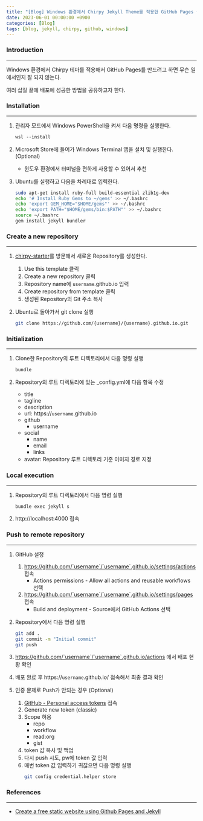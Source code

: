 ```yaml
---
title: "[Blog] Windows 환경에서 Chirpy Jekyll Theme를 적용한 GitHub Pages 블로그 만들기"
date: 2023-06-01 00:00:00 +0900
categories: [Blog]
tags: [blog, jekyll, chirpy, github, windows]
---
```



### Introduction
---
Windows 환경에서 Chirpy 테마를 적용해서 GitHub Pages를 만드려고 하면 무슨 일에서인지 잘 되지 않는다.

여러 삽질 끝에 배포에 성공한 방법을 공유하고자 한다.


### Installation
---
1. 관리자 모드에서 Windows PowerShell을 켜서 다음 명령을 실행한다.
    ```ps
    wsl --install
    ```

2. Microsoft Store에 들어가 Windows Terminal 앱을 설치 및 실행한다. (Optional)
    - 윈도우 환경에서 터미널을 편하게 사용할 수 있어서 추천

3. Ubuntu를 실행하고 다음을 차례대로 입력한다.
    ```sh
    sudo apt-get install ruby-full build-essential zlib1g-dev
    echo '# Install Ruby Gems to ~/gems' >> ~/.bashrc
    echo 'export GEM_HOME="$HOME/gems"' >> ~/.bashrc
    echo 'export PATH="$HOME/gems/bin:$PATH"' >> ~/.bashrc
    source ~/.bashrc
    gem install jekyll bundler
    ```


### Create a new repository
---
1. [chirpy-starter](https://github.com/cotes2020/chirpy-starter/)를 방문해서 새로운 Repository를 생성한다.
    1. Use this template 클릭
    2. Create a new repository 클릭
    3. Repository name에 `username`.github.io 입력
    4. Create repository from template 클릭
    5. 생성된 Repository의 Git 주소 복사

2. Ubuntu로 돌아가서 git clone 실행
    ```sh
    git clone https://github.com/{username}/{username}.github.io.git
    ```


### Initialization
---
1. Clone한 Repository의 루트 디렉토리에서 다음 명령 실행
    ```sh
    bundle
    ```

2. Repository의 루트 디렉토리에 있는 _config.yml에 다음 항목 수정
    - title
    - tagline
    - description
    - url: https://`username`.github.io
    - github
      - username
    - social
      - name
      - email
      - links
    - avatar: Repository 루트 디렉토리 기준 이미지 경로 지정


### Local execution
---
1. Repository의 루트 디렉토리에서 다음 명령 실행
    ```sh
    bundle exec jekyll s
    ```

2. http://localhost:4000 접속


### Push to remote repository
---
1. GitHub 설정
    1. https://github.com/`username`/`username`.github.io/settings/actions 접속
        -  Actions permissions - Allow all actions and reusable workflows 선택
    2. https://github.com/`username`/`username`.github.io/settings/pages 접속
        - Build and deployment - Source에서 GitHub Actions 선택

2. Repository에서 다음 명령 실행
    ```sh
    git add .
    git commit -m "Initial commit"
    git push
    ```

3. https://github.com/`username`/`username`.github.io/actions 에서 배포 현황 확인

4. 배포 완료 후 https://`username`.github.io/ 접속해서 최종 결과 확인

5. 인증 문제로 Push가 안되는 경우 (Optional)
    1. [GitHub - Personal access tokens](https://github.com/settings/tokens) 접속
    2. Generate new token (classic)
    3. Scope 허용
        - repo
        - workflow
        - read:org
        - gist
    4. token 값 복사 및 백업
    5. 다시 push 시도, pw에 token 값 입력
    6. 매번 token 값 입력하기 귀찮으면 다음 명령 실행
        ```sh
        git config credential.helper store
        ```


### References
---
- [Create a free static website using Github Pages and Jekyll](https://dev.to/yashnigam/create-a-free-static-website-using-github-pages-and-jekyll-41a9)

